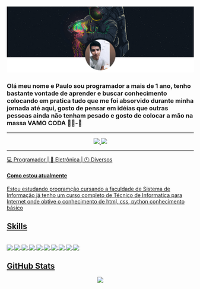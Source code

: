 <p align="center">
  <img src="https://github.com/Pauloricardorc/ImagensProfile/blob/master/wallpaperProfile.png?raw=true" alt="profile image" />
</p>

### Olá meu nome e Paulo sou programador a mais de 1 ano, tenho bastante vontade de aprender e buscar conhecimento colocando em pratica tudo que me foi absorvido durante minha jornada até aqui, gosto de pensar em idéias que outras pessoas ainda não tenham pesado e gosto de colocar a mão na massa VAMO CODA 👨‍💻-👋

<hr/>

<div align="center">
  <a href="https://github.com/pauloricardorc">
  <img height="180em" src="https://github-readme-stats.vercel.app/api?username=pauloricardorc&show_icons=true&theme=github_dark&include_all_commits=true&count_private=true"/>
  <img height="180em" src="https://github-readme-stats.vercel.app/api/top-langs/?username=pauloricardorc&layout=compact&langs_count=7&theme=github_dark"/>
</div>

<hr/>

💻 Programador | 🎵 Eletrônica | 🕚 Diversos 

<h4>Como estou atualmente</h4>
<p>
  Estou estudando programção cursando a faculdade de Sistema de Informação já tenho um curso completo de Técnico de Informatica para Internet onde obtive o conhecimento de html, css, python conhecimento básico 
</p>

<h2>Skills</h2>
<div style="display: inline_block"><br>
  <img src="https://img.shields.io/badge/React-20232A?style=for-the-badge&logo=react&logoColor=61DAFB" width="100" align="center" />
  <img src="https://img.shields.io/badge/MySQL-00000F?style=for-the-badge&logo=mysql&logoColor=white" width="100" align="center" />
  <img src="https://img.shields.io/badge/SQLite-07405E?style=for-the-badge&logo=sqlite&logoColor=white" width="100" align="center" />
  <img src="https://img.shields.io/badge/Ubuntu-E95420?style=for-the-badge&logo=ubuntu&logoColor=white" width="100" align="center" />
  <img src="https://img.shields.io/badge/Node.js-43853D?style=for-the-badge&logo=node.js&logoColor=white" width="100" align="center" />
  <img src="https://img.shields.io/badge/HTML5-E34F26?style=for-the-badge&logo=html5&logoColor=white" width="100" align="center" />
  <img src="https://img.shields.io/badge/CSS3-1572B6?style=for-the-badge&logo=css3&logoColor=white" width="100" align="center" />
  <img src="https://img.shields.io/badge/Windows-0078D6?style=for-the-badge&logo=windows&logoColor=white" width="100" align="center" />
  <img src="https://img.shields.io/badge/TypeScript-007ACC?style=for-the-badge&logo=typescript&logoColor=white" width="100" align="center" />
  <img src="https://img.shields.io/badge/JavaScript-323330?style=for-the-badge&logo=javascript&logoColor=F7DF1E" width="100" align="center" />
</div>
  
<h2>
  GitHub Stats
</h2>
<div style="display: flex; justify-content: center; align-items: center;" align="center">
  <img height="200em" src="https://github-readme-stats.vercel.app/api/top-langs/?username=pauloricardorc&layout=compact&langs_count=7&theme=github_dark" align="center" />
</div>
<!--
**Pauloricardorc/pauloricardorc** is a ✨ _special_ ✨ repository because its `README.md` (this file) appears on your GitHub profile.
	
Here are some ideas to get you started:

- 🔭 I’m currently working on ...
- 🌱 I’m currently learning ...
- 👯 I’m looking to collaborate on ...
- 🤔 I’m looking for help with ...
- 💬 Ask me about ...
- 📫 How to reach me: ...
- 😄 Pronouns: ... 
- ⚡ Fun fact: ...
-->
